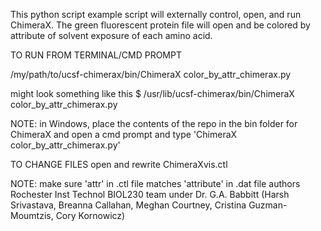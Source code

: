 This python script example script will externally control, open, and run ChimeraX.  The green fluorescent protein file will open and be colored by attribute of solvent exposure of each amino acid.  


TO RUN FROM TERMINAL/CMD PROMPT

/my/path/to/ucsf-chimerax/bin/ChimeraX color_by_attr_chimerax.py


might look something like this
$ /usr/lib/ucsf-chimerax/bin/ChimeraX color_by_attr_chimerax.py

NOTE: in Windows, place the contents of the repo in the bin folder for ChimeraX and open a cmd prompt and type
'ChimeraX color_by_attr_chimerax.py'

TO CHANGE FILES
open and rewrite ChimeraXvis.ctl 

NOTE: make sure 'attr' in .ctl file matches 'attribute' in .dat file
authors Rochester Inst Technol BIOL230 team under Dr. G.A. Babbitt (Harsh Srivastava, Breanna Callahan, Meghan Courtney, Cristina Guzman-Moumtzis, Cory Kornowicz)
